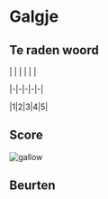 # Galgje

## Te raden woord

| | | | | |

|-|-|-|-|-|

|1|2|3|4|5|

## Score
![gallow](./images/1.png)

## Beurten
